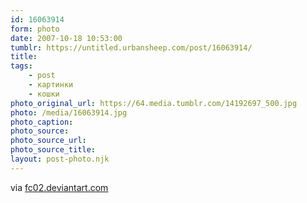 ```yaml
---
id: 16063914
form: photo
date: 2007-10-18 10:53:00
tumblr: https://untitled.urbansheep.com/post/16063914/
title:
tags:
    - post
    - картинки
    - кошки
photo_original_url: https://64.media.tumblr.com/14192697_500.jpg
photo: /media/16063914.jpg
photo_caption: 
photo_source:
photo_source_url:
photo_source_title:
layout: post-photo.njk
---
```


<p>via <a href="http://fc02.deviantart.com/fs11/i/2006/171/7/7/Cookie_Yuki_in_Slumberland__by_SubterfugeMalaises.jpg">fc02.deviantart.com</a></p>
